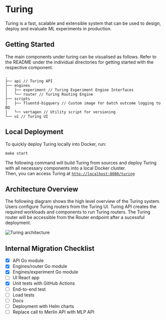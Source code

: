 # Turing

Turing is a fast, scalable and extensible system that can be used to design, deploy and evaluate ML experiments in production. 

## Getting Started

The main components under turing can be visualised as follows. Refer to the README under the individual directories for getting started with the respective component.
```
.
├── api // Turing API
├── engines
│   ├── experiment // Turing Experiment Engine Interfaces
│   └── router // Turing Routing Engine
├── scripts
│   ├── fluentd-bigquery // Custom image for batch outcome logging to BQ
│   └── vertagen // Utility script for versioning
└── ui // Turing UI
```

## Local Deployment

To quickly deploy Turing locally into Docker, run:
```shell script
make start
```

The following command will build Turing from sources and deploy Turing with all necessary components 
into a local Docker cluster.  
Then, you can access Turing at [`http://localhost:8080/turing`](http://localhost:8080/turing)
   
## Architecture Overview

The following diagram shows the high level overview of the Turing system. Users
configure Turing routers from the Turing UI. Turing API creates the required
workloads and components to run Turing routers. The Turing router will be
accessible from the Router endpoint after a sucessful deployment.

![Turing architecture](./docs/assets/turing_architecture.png)


## Internal Migration Checklist

- [x] API Go module
- [x] Engines/router Go module
- [x] Engines/experiment Go module
- [ ] UI React app
- [x] Unit tests with GitHub Actions
- [ ] End-to-end test
- [ ] Load tests
- [ ] Docs
- [ ] Deployment with Helm charts
- [ ] Replace call to Merlin API with MLP API